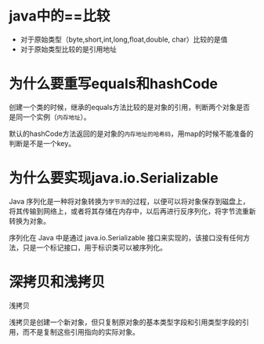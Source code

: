 # java中的==比较

- 对于原始类型（byte,short,int,long,float,double, char）比较的是值
- 对于原始类型比较的是引用地址

# 为什么要重写equals和hashCode

创建一个类的时候，继承的equals方法比较的是对象的引用，判断两个对象是否是同一个实例（``内存地址``）。

默认的hashCode方法返回的是对象的``内存地址的哈希码``，用map的时候不能准备的判断是不是一个key。


# 为什么要实现java.io.Serializable

Java 序列化是一种将对象转换为``字节流``的过程，以便可以将对象保存到磁盘上，将其传输到网络上，或者将其存储在内存中，以后再进行反序列化，将字节流重新转换为对象。

序列化在 Java 中是通过 java.io.Serializable 接口来实现的，该接口没有任何方法，只是一个标记接口，用于标识类可以被序列化。

# 深拷贝和浅拷贝

浅拷贝

浅拷贝是创建一个新对象，但只复制原对象的基本类型字段和引用类型字段的引用，而不是复制这些引用指向的实际对象。